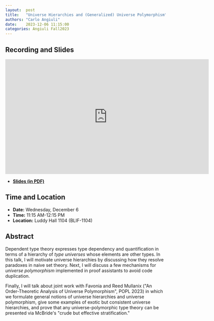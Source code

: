 ```yaml
---
layout:  post
title:   "Universe Hierarchies and (Generalized) Universe Polymorphism"
authors: "Carlo Angiuli"
date:    2023-12-06 11:15:00
categories: Angiuli Fall2023
---
```


## Recording and Slides

<iframe width="640" height="360" src="https://www.youtube.com/embed/olEMwmvTsHk" frameborder="0" allowfullscreen></iframe>

+ [**Slides (in PDF)**](http://wonks.github.io/slides/mugen-angiuli-dec-6-2023.pdf)

## Time and Location

* **Date:** Wednesday, December 6
* **Time:** 11:15 AM-12:15 PM
* **Location:** Luddy Hall 1104 (BLIF-1104)

## Abstract

Dependent type theory expresses type dependency and quantification in terms of a
hierarchy of _type universes_ whose elements are other types. In this talk, I
will motivate universe hierarchies by discussing how they resolve paradoxes in
naive set theory. Next, I will discuss a few mechanisms for _universe
polymorphism_ implemented in proof assistants to avoid code duplication.

Finally, I will talk about joint work with Favonia and Reed Mullanix ("An
Order-Theoretic Analysis of Universe Polymorphism", POPL 2023) in which we
formulate general notions of universe hierarchies and universe polymorphism,
give some examples of exotic but consistent universe hierarchies, and prove that
any universe-polymorphic type theory can be presented via McBride's "crude but
effective stratification."
